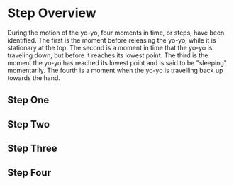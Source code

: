 # Step Overview
During the motion of the yo-yo, four moments in time, or steps, have been identified. The first is the moment before releasing the yo-yo, while it is stationary at the top. The second is a moment in time that the yo-yo is traveling down, but before it reaches its lowest point. The third is the moment the yo-yo has reached its lowest point and is said to be "sleeping" momentarily. The fourth is a moment when the yo-yo is travelling back up towards the hand.
## Step One

## Step Two

## Step Three

## Step Four
